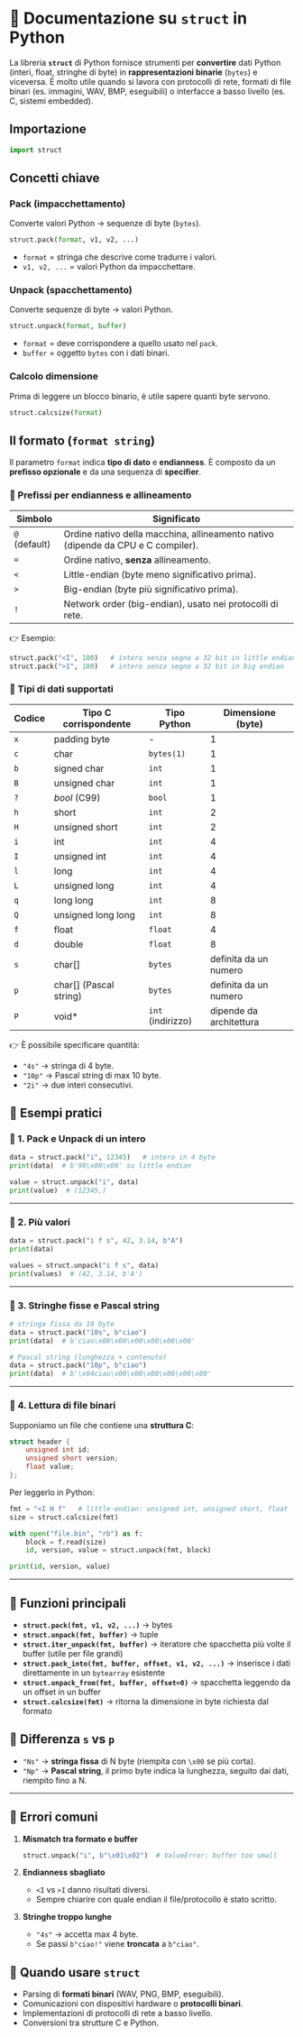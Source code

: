 # 📘 Documentazione su `struct` in Python

La libreria **`struct`** di Python fornisce strumenti per **convertire** dati Python (interi, float, stringhe di byte) in **rappresentazioni binarie** (`bytes`) e viceversa.
È molto utile quando si lavora con protocolli di rete, formati di file binari (es. immagini, WAV, BMP, eseguibili) o interfacce a basso livello (es. C, sistemi embedded).


## Importazione

```python
import struct
```


## Concetti chiave

### Pack (impacchettamento)
   
   Converte valori Python → sequenze di byte (`bytes`).

   ```python
   struct.pack(format, v1, v2, ...)
   ```

   * `format` = stringa che descrive come tradurre i valori.
   * `v1, v2, ...` = valori Python da impacchettare.

### Unpack (spacchettamento)
   Converte sequenze di byte → valori Python.

   ```python
   struct.unpack(format, buffer)
   ```

   * `format` = deve corrispondere a quello usato nel `pack`.
   * `buffer` = oggetto `bytes` con i dati binari.

### Calcolo dimensione
   Prima di leggere un blocco binario, è utile sapere quanti byte servono.

   ```python
   struct.calcsize(format)
   ```


## Il formato (`format string`)

Il parametro `format` indica **tipo di dato** e **endianness**.
È composto da un **prefisso opzionale** e da una sequenza di **specifier**.



### 📌 Prefissi per **endianness** e allineamento

| Simbolo       | Significato                                                                      |
| ------------- | -------------------------------------------------------------------------------- |
| `@` (default) | Ordine nativo della macchina, allineamento nativo (dipende da CPU e C compiler). |
| `=`           | Ordine nativo, **senza** allineamento.                                           |
| `<`           | Little-endian (byte meno significativo prima).                                   |
| `>`           | Big-endian (byte più significativo prima).                                       |
| `!`           | Network order (big-endian), usato nei protocolli di rete.                        |

👉 Esempio:

```python
struct.pack("<I", 100)   # intero senza segno a 32 bit in little endian
struct.pack(">I", 100)   # intero senza segno a 32 bit in big endian
```


### 📌 Tipi di dati supportati

| Codice | Tipo C corrispondente   | Tipo Python       | Dimensione (byte)       |
| ------ | ----------------------- | ----------------- | ----------------------- |
| `x`    | padding byte            | -                 | 1                       |
| `c`    | char                    | `bytes(1)`        | 1                       |
| `b`    | signed char             | `int`             | 1                       |
| `B`    | unsigned char           | `int`             | 1                       |
| `?`    | *bool* (C99)            | `bool`            | 1                       |
| `h`    | short                   | `int`             | 2                       |
| `H`    | unsigned short          | `int`             | 2                       |
| `i`    | int                     | `int`             | 4                       |
| `I`    | unsigned int            | `int`             | 4                       |
| `l`    | long                    | `int`             | 4                       |
| `L`    | unsigned long           | `int`             | 4                       |
| `q`    | long long               | `int`             | 8                       |
| `Q`    | unsigned long long      | `int`             | 8                       |
| `f`    | float                   | `float`           | 4                       |
| `d`    | double                  | `float`           | 8                       |
| `s`    | char\[]                 | `bytes`           | definita da un numero   |
| `p`    | char\[] (Pascal string) | `bytes`           | definita da un numero   |
| `P`    | void\*                  | `int` (indirizzo) | dipende da architettura |

👉 È possibile specificare quantità:

* `"4s"` → stringa di 4 byte.
* `"10p"` → Pascal string di max 10 byte.
* `"2i"` → due interi consecutivi.



## 🔹 Esempi pratici

### 🔸 1. Pack e Unpack di un intero

```python
data = struct.pack("i", 12345)   # intero in 4 byte
print(data)  # b'90\x00\x00' su little endian

value = struct.unpack("i", data)
print(value)  # (12345,)
```

---

### 🔸 2. Più valori

```python
data = struct.pack("i f s", 42, 3.14, b"A")
print(data)  

values = struct.unpack("i f s", data)
print(values)  # (42, 3.14, b'A')
```

---

### 🔸 3. Stringhe fisse e Pascal string

```python
# stringa fissa da 10 byte
data = struct.pack("10s", b"ciao")
print(data)  # b'ciao\x00\x00\x00\x00\x00\x00'

# Pascal string (lunghezza + contenuto)
data = struct.pack("10p", b"ciao")
print(data)  # b'\x04ciao\x00\x00\x00\x00\x00\x00'
```

---

### 🔸 4. Lettura di file binari

Supponiamo un file che contiene una **struttura C**:

```c
struct header {
    unsigned int id;
    unsigned short version;
    float value;
};
```

Per leggerlo in Python:

```python
fmt = "<I H f"   # little-endian: unsigned int, unsigned short, float
size = struct.calcsize(fmt)

with open("file.bin", "rb") as f:
    block = f.read(size)
    id, version, value = struct.unpack(fmt, block)

print(id, version, value)
```

---

## 🔹 Funzioni principali

* **`struct.pack(fmt, v1, v2, ...)`** → bytes
* **`struct.unpack(fmt, buffer)`** → tuple
* **`struct.iter_unpack(fmt, buffer)`** → iteratore che spacchetta più volte il buffer (utile per file grandi)
* **`struct.pack_into(fmt, buffer, offset, v1, v2, ...)`** → inserisce i dati direttamente in un `bytearray` esistente
* **`struct.unpack_from(fmt, buffer, offset=0)`** → spacchetta leggendo da un offset in un buffer
* **`struct.calcsize(fmt)`** → ritorna la dimensione in byte richiesta dal formato



## 🔹 Differenza `s` vs `p`

* `"Ns"` → **stringa fissa** di N byte (riempita con `\x00` se più corta).
* `"Np"` → **Pascal string**, il primo byte indica la lunghezza, seguito dai dati, riempito fino a N.

---

## 🔹 Errori comuni

1. **Mismatch tra formato e buffer**

   ```python
   struct.unpack("i", b"\x01\x02")  # ValueError: buffer too small
   ```

2. **Endianness sbagliato**

   * `<I` vs `>I` danno risultati diversi.
   * Sempre chiarire con quale endian il file/protocollo è stato scritto.

3. **Stringhe troppo lunghe**

   * `"4s"` → accetta max 4 byte.
   * Se passi `b"ciao!"` viene **troncata** a `b"ciao"`.



## 🔹 Quando usare `struct`

* Parsing di **formati binari** (WAV, PNG, BMP, eseguibili).
* Comunicazioni con dispositivi hardware o **protocolli binari**.
* Implementazioni di protocolli di rete a basso livello.
* Conversioni tra strutture C e Python.


